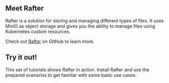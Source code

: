 ## Meet Rafter

Rafter is a solution for storing and managing different types of files. It uses MinIO as object storage and gives you the ability to manage files using Kubernetes custom resources.

Check out [Rafter](https://github.com/kyma-project/rafter) on GitHub to learn more.

## Try it out!

This set of tutorials shows Rafter in action. Install Rafter and use the prepared scenarios to get familiar with some basic use cases.
